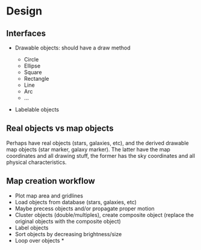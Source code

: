 # Design

## Interfaces

* Drawable objects: should have a draw method
  * Circle
  * Ellipse
  * Square
  * Rectangle
  * Line
  * Arc
  * ...
  
* Labelable objects
  
## Real objects vs map objects
Perhaps have real objects (stars, galaxies, etc), and the derived drawable map objects (star marker, galaxy marker).
The latter have the map coordinates and all drawing stuff, the former has the sky coordinates and all physical
characteristics.
  
## Map creation workflow
* Plot map area and gridlines
* Load objects from database (stars, galaxies, etc)
* Maybe precess objects and/or propagate proper motion
* Cluster objects (double/multiples), create composite object (replace the original objects with the composite object)
* Label objects
* Sort objects by decreasing brightness/size
* Loop over objects
  *  
